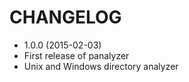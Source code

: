CHANGELOG
===================

* 1.0.0 (2015-02-03)
 * First release of panalyzer
 * Unix and Windows directory analyzer
